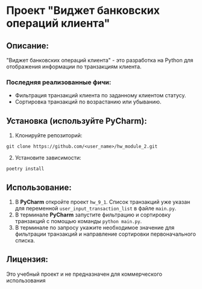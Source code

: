 # Проект "Виджет банковских операций клиента"

## Описание:

"Виджет банковских операций клиента" - это разработка на Python для отображения информации по транзакциям клиента.

### Последняя реализованные фичи:

- Фильтрация транзакций клиента по заданному клиентом статусу.
- Сортировка транзакций по возрастанию или убыванию.

## Установка (используйте PyCharm):

1. Клонируйте репозиторий:
```
git clone https://github.com/<user_name>/hw_module_2.git
```
2. Установите зависимости:
```
poetry install
```
## Использование:

1. В **PyCharm** откройте проект `hw_9_1`.
Список транзакций уже указан для переменной `user_input_transaction_list` в файле `main.py`.
2. В терминале **PyCharm** запустите фильтрацию и сортировку транзакций с помощью команды `python main.py`.
3. В терминале по запросу укажите необходимое значение для фильтрации транзакций
и направление сортировки первоначального списка.

## Лицензия:

Это учебный проект и не предназначен для коммерческого использования